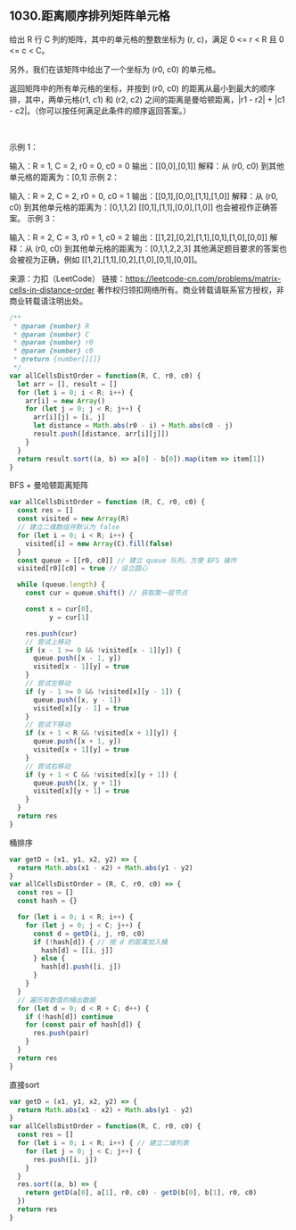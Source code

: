 ## 1030.距离顺序排列矩阵单元格

给出 R 行 C 列的矩阵，其中的单元格的整数坐标为 (r, c)，满足 0 <= r < R 且 0 <= c < C。

另外，我们在该矩阵中给出了一个坐标为 (r0, c0) 的单元格。

返回矩阵中的所有单元格的坐标，并按到 (r0, c0) 的距离从最小到最大的顺序排，其中，两单元格(r1, c1) 和 (r2, c2) 之间的距离是曼哈顿距离，|r1 - r2| + |c1 - c2|。（你可以按任何满足此条件的顺序返回答案。）

 

示例 1：

输入：R = 1, C = 2, r0 = 0, c0 = 0
输出：[[0,0],[0,1]]
解释：从 (r0, c0) 到其他单元格的距离为：[0,1]
示例 2：

输入：R = 2, C = 2, r0 = 0, c0 = 1
输出：[[0,1],[0,0],[1,1],[1,0]]
解释：从 (r0, c0) 到其他单元格的距离为：[0,1,1,2]
[[0,1],[1,1],[0,0],[1,0]] 也会被视作正确答案。
示例 3：

输入：R = 2, C = 3, r0 = 1, c0 = 2
输出：[[1,2],[0,2],[1,1],[0,1],[1,0],[0,0]]
解释：从 (r0, c0) 到其他单元格的距离为：[0,1,1,2,2,3]
其他满足题目要求的答案也会被视为正确，例如 [[1,2],[1,1],[0,2],[1,0],[0,1],[0,0]]。
 

来源：力扣（LeetCode）
链接：https://leetcode-cn.com/problems/matrix-cells-in-distance-order
著作权归领扣网络所有。商业转载请联系官方授权，非商业转载请注明出处。

```js
/**
 * @param {number} R
 * @param {number} C
 * @param {number} r0
 * @param {number} c0
 * @return {number[][]}
 */
var allCellsDistOrder = function(R, C, r0, c0) {
  let arr = [], result = []
  for (let i = 0; i < R; i++) {
    arr[i] = new Array()
    for (let j = 0; j < R; j++) {
      arr[i][j] = [i, j]
      let distance = Math.abs(r0 - i) + Math.abs(c0 - j)
      result.push([distance, arr[i][j]])
    }
  }
  return result.sort((a, b) => a[0] - b[0]).map(item => item[1])
}
```

BFS + 曼哈顿距离矩阵

```js
var allCellsDistOrder = function (R, C, r0, c0) {
  const res = []
  const visited = new Array(R)
  // 建立二维数组并默认为 false
  for (let i = 0; i < R; i++) {
    visited[i] = new Array(C).fill(false)
  }
  const queue = [[r0, c0]] // 建立 queue 队列，方便 BFS 操作
  visited[r0][c0] = true // 设立圆心

  while (queue.length) {
    const cur = queue.shift() // 获取第一层节点

    const x = cur[0],
          y = cur[1]

    res.push(cur)
    // 尝试上移动
    if (x - 1 >= 0 && !visited[x - 1][y]) {
      queue.push([x - 1, y])
      visited[x - 1][y] = true
    }
    // 尝试左移动
    if (y - 1 >= 0 && !visited[x][y - 1]) {
      queue.push([x, y - 1])
      visited[x][y - 1] = true
    }
    // 尝试下移动
    if (x + 1 < R && !visited[x + 1][y]) {
      queue.push([x + 1, y])
      visited[x + 1][y] = true
    }
    // 尝试右移动
    if (y + 1 < C && !visited[x][y + 1]) {
      queue.push([x, y + 1])
      visited[x][y + 1] = true
    }
  }
  return res
}
```

桶排序

```js
var getD = (x1, y1, x2, y2) => {
  return Math.abs(x1 - x2) + Math.abs(y1 - y2)
}
var allCellsDistOrder = (R, C, r0, c0) => {
  const res = []
  const hash = {}

  for (let i = 0; i < R; i++) {
    for (let j = 0; j < C; j++) {
      const d = getD(i, j, r0, c0)
      if (!hash[d]) { // 按 d 的距离加入桶
        hash[d] = [[i, j]]
      } else {
        hash[d].push([i, j])
      }
    }
  }
  // 遍历有数值的桶出数据
  for (let d = 0; d < R + C; d++) {
    if (!hash[d]) continue
    for (const pair of hash[d]) {
      res.push(pair)
    }
  }
  return res
}
```


直接sort

```js
var getD = (x1, y1, x2, y2) => {
  return Math.abs(x1 - x2) + Math.abs(y1 - y2)
}
var allCellsDistOrder = function(R, C, r0, c0) {
  const res = []
  for (let i = 0; i < R; i++) { // 建立二维列表
    for (let j = 0; j < C; j++) {
      res.push([i, j])
    }
  }
  res.sort((a, b) => {
    return getD(a[0], a[1], r0, c0) - getD(b[0], b[1], r0, c0)
  })
  return res
}
```
